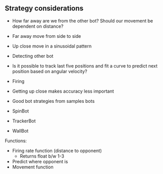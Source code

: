 ## Strategy considerations

* How far away are we from the other bot? Should our movement be dependent on distance?
 * Far away move from side to side
 * Up close move in a sinusoidal pattern

* Detecting other bot
 * Is it possible to track last five positions and fit a curve to predict next position based on angular velocity?

* Firing
 * Getting up close makes accuracy less important

* Good bot strategies from samples bots
 * SpinBot
 * TrackerBot
 * WallBot


Functions:
 * Firing rate function (distance to opponent)
 	* Returns float b/w 1-3 
 * Predict where opponent is
 * Movement function